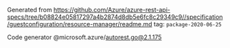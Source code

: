 Generated from https://github.com/Azure/azure-rest-api-specs/tree/b08824e05817297a4b2874d8db5e6fc8c29349c9//specification/guestconfiguration/resource-manager/readme.md tag: `package-2020-06-25`

Code generator @microsoft.azure/autorest.go@2.1.175


